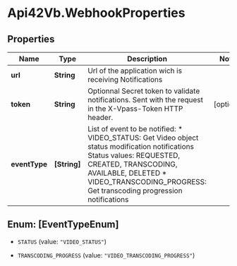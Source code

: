 # Api42Vb.WebhookProperties

## Properties

Name | Type | Description | Notes
------------ | ------------- | ------------- | -------------
**url** | **String** | Url of the application wich is receiving Notifications | 
**token** | **String** | Optionnal Secret token to validate notifications. Sent with the request in the X-Vpass-Token HTTP header. | [optional] 
**eventType** | **[String]** | List of event to be notified:   * VIDEO_STATUS: Get Video object status modification notifications   Status values: REQUESTED, CREATED, TRANSCODING, AVAILABLE, DELETED   * VIDEO_TRANSCODING_PROGRESS: Get transcoding progression notifications | 



## Enum: [EventTypeEnum]


* `STATUS` (value: `"VIDEO_STATUS"`)

* `TRANSCODING_PROGRESS` (value: `"VIDEO_TRANSCODING_PROGRESS"`)




